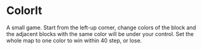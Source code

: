 # ColorIt
A small game. Start from the left-up corner, change colors of the block and the adjacent blocks with the same color will be under your control. 
Set the whole map to one color to win within 40 step, or lose.
